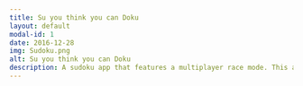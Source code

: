 ```yaml
---
title: Su you think you can Doku
layout: default
modal-id: 1
date: 2016-12-28
img: Sudoku.png
alt: Su you think you can Doku
description: A sudoku app that features a multiplayer race mode. This app is heavy on logic but also implements Google Play Games Services. <br>Find the repo <a href="https://github.com/ScottLindley/Su-you-think-you-can-Doku">here</a>.
---
```

